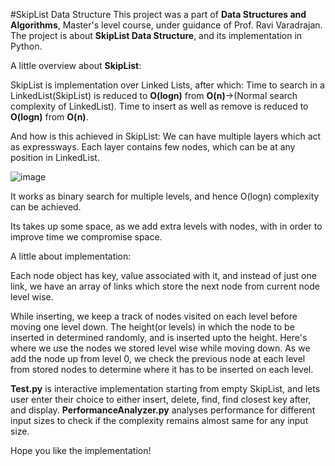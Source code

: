 #SkipList Data Structure
This project was a part of **Data Structures and Algorithms**, Master's level course, under guidance of Prof. Ravi Varadrajan.
The project is about **SkipList Data Structure**, and its implementation in Python.

A little overview about **SkipList**:

SkipList is implementation over Linked Lists, after which:
Time to search in a LinkedList(SkipList) is reduced to **O(logn)** from **O(n)**->(Normal search complexity of LinkedList).
Time to insert as well as remove is reduced to **O(logn)** from **O(n)**.

And how is this achieved in SkipList:
We can have multiple layers which act as expressways. Each layer contains few nodes, which can be at any position in LinkedList.

![image](https://user-images.githubusercontent.com/95557338/165607270-835ed3d1-97e1-4a03-83a4-c159ad529601.png)

It works as binary search for multiple levels, and hence O(logn) complexity can be achieved.

Its takes up some space, as we add extra levels with nodes, with in order to improve time we compromise space.

A little about implementation:

Each node object has key, value associated with it, and instead of just one link, we have an array of links which store the next node from current node level wise.

While inserting, we keep a track of nodes visited on each level before moving one level down. The height(or levels) in which the node to be inserted in determined randomly, and is inserted upto the height. Here's where we use the nodes we stored level wise while moving down. As we add the node up from level 0, we check the previous node at each level from stored nodes to determine where it has to be inserted on each level.

**Test.py** is interactive implementation starting from empty SkipList, and lets user enter their choice to either insert, delete, find, find closest key after, and display.
**PerformanceAnalyzer.py** analyses performance for different input sizes to check if the complexity remains almost same for any input size.

Hope you like the implementation!
